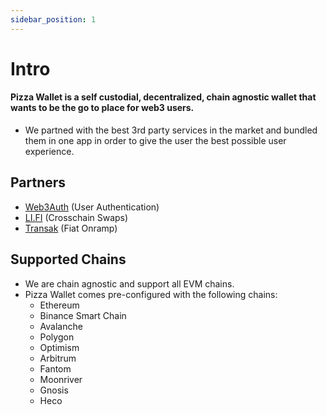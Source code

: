 ```yaml
---
sidebar_position: 1
---
```


# Intro

#### Pizza Wallet is a self custodial, decentralized, chain agnostic wallet that wants to be the go to place for web3 users.

- We partned with the best 3rd party services in the market and bundled them in one app in order to give the user the best possible user experience.

## Partners

- [Web3Auth](https://web3auth.io/) (User Authentication)
- [LI.FI](https://li.fi/) (Crosschain Swaps)
- [Transak](https://transak.com/) (Fiat Onramp)

## Supported Chains

- We are chain agnostic and support all EVM chains.
- Pizza Wallet comes pre-configured with the following chains:
    - Ethereum
    - Binance Smart Chain
    - Avalanche
    - Polygon
    - Optimism
    - Arbitrum
    - Fantom
    - Moonriver
    - Gnosis
    - Heco